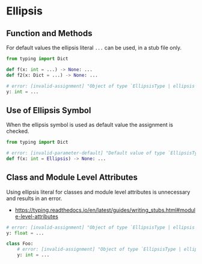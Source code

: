 # Ellipsis

## Function and Methods

For default values the ellipsis literal `...` can be used, in a stub file only.

```py path=test.pyi
from typing import Dict

def f(x: int = ...) -> None: ...
def f2(x: Dict = ...) -> None: ...

# error: [invalid-assignment] "Object of type `EllipsisType | ellipsis` is not assignable to `int`"
y: int = ...
```

## Use of Ellipsis Symbol

When the ellipsis symbol is used as default value the assignment is checked.

```py
from typing import Dict

# error: [invalid-parameter-default] "Default value of type `EllipsisType | ellipsis` is not assignable to annotated parameter type `int`"
def f(x: int = Ellipsis) -> None: ...
```

## Class and Module Level Attributes

Using ellipsis literal for classes and module level attributes is unnecessary and results in an
error.

- <https://typing.readthedocs.io/en/latest/guides/writing_stubs.html#module-level-attributes>

```py
# error: [invalid-assignment] "Object of type `EllipsisType | ellipsis` is not assignable to `float`"
y: float = ...

class Foo:
    # error: [invalid-assignment] "Object of type `EllipsisType | ellipsis` is not assignable to `int`"
    y: int = ...
```
